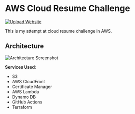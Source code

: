 # AWS Cloud Resume Challenge
[![Upload Website](https://github.com/rishabkumar7/aws-cloud-resume-challenge/actions/workflows/front-end-CICD.yml/badge.svg)](https://github.com/rishabkumar7/aws-cloud-resume-challenge/actions/workflows/front-end-CICD.yml)

This is my attempt at cloud resume challenge in AWS.


## Architecture

![Architecture Screenshot](/img/AWS-CloudResumeChallnge-Architecture.png)



**Services Used**:

- S3
- AWS CloudFront
- Certificate Manager
- AWS Lambda
- Dynamo DB
- GitHub Actions
- Terraform


